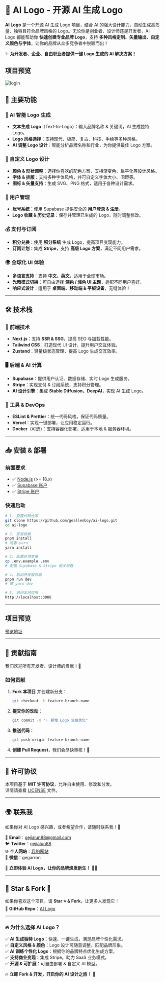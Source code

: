 # 🎨 AI Logo - 开源 AI 生成 Logo

**AI Logo** 是一个开源 AI 生成 Logo 项目，结合 AI 的强大设计能力，自动生成高质量、独特且符合品牌风格的 Logo。无论你是创业者、设计师还是开发者，AI Logo 都能帮助你 **快速创建专业品牌 Logo**，支持 **多种风格定制、矢量输出、自定义颜色与字体**，让你的品牌从众多竞争者中脱颖而出！

✨ **为开发者、企业、自由职业者提供一键 Logo 生成的 AI 解决方案！**

## 项目预览

![login](./public/person/ai-logo.gif)

## 🚀 主要功能

### 🎨 **AI 智能 Logo 生成**

- **文本生成 Logo**（Text-to-Logo）：输入品牌名称 & 关键词，AI 生成独特 Logo。
- **Logo 风格选择**：支持现代、极简、复古、科技、手绘等多种风格。
- **AI 调整 Logo 设计**：智能分析品牌名称和行业，为你提供最佳 Logo 方案。

### 🔧 **自定义 Logo 设计**

- **颜色 & 形状调整**：选择你喜欢的配色方案，支持渐变色、扁平化等设计风格。
- **字体 & 排版**：支持多种字体风格，并可自定义字体大小、间距等。
- **图标 & 矢量支持**：生成 SVG、PNG 格式，适用于各种设计需求。

### 👤 **用户管理**

- **账号系统**：使用 Supabase 提供安全的 **用户登录 & 注册**。
- **Logo 收藏 & 历史记录**：保存并管理已生成的 Logo，随时调整修改。

### 💰 **支付与订阅**

- **积分兑换**：使用 **积分系统** 生成 Logo，提高项目变现能力。
- **订阅计划**：集成 **Stripe**，支持 **高级 Logo 方案**，满足不同用户需求。

### 🌍 **全球化 UI 体验**

- **多语言支持**：支持 **中文、英文**，适用于全球市场。
- **光暗模式切换**：可自由选择 **深色 / 浅色 UI 主题**，适配不同用户喜好。
- **响应式设计**：适用于 **桌面端、移动端 & 平板设备**，无缝体验！

---

## 🛠️ 技术栈

### 🚀 **前端技术**

- **Next.js**：支持 **SSR & SSG**，提高 SEO 与加载性能。
- **Tailwind CSS**：打造现代 UI 设计，提升用户交互体验。
- **Zustand**：轻量级状态管理，提高 Logo 生成交互效率。

### 🖥️ **后端 & AI 计算**

- **Supabase**：提供用户认证、数据存储、实时 Logo 生成服务。
- **Stripe**：实现支付 & 订阅系统，支持积分管理。
- **AI 设计引擎**：集成 **Stable Diffusion、DeepAI**，实现 AI 生成 Logo。

### 🔧 **工具 & DevOps**

- **ESLint & Prettier**：统一代码风格，保证代码质量。
- **Vercel**：实现一键部署，让应用稳定运行。
- **Docker**（可选）：支持容器化部署，适用于本地 & 服务器环境。

---

## 📥 安装 & 部署

### **前置要求**

- ✅ [Node.js](https://nodejs.org/) (>= 18.x)
- ✅ [Supabase 账户](https://supabase.com/)
- ✅ [Stripe 账户](https://stripe.com/)

### **快速启动**

```bash
# 1. 克隆代码仓库
git clone https://github.com/geallenboy/ai-logo.git
cd ai-logo

# 2. 安装依赖
pnpm install
# 或者 yarn
yarn install

# 3. 配置环境变量
cp .env.example .env
# 配置 Supabase & Stripe 相关参数

# 4. 启动开发服务器
pnpm run dev
# 或 yarn dev

# 5. 访问本地应用
http://localhost:3000
```

---

## 项目预览

[预览地址](https://ailogo.coolify.ailinksall.com/)

---

## 🤝 贡献指南

我们欢迎所有开发者、设计师的贡献！🚀

### **如何贡献**

1. **Fork 本项目** 并创建新分支：
   ```bash
   git checkout -b feature-branch-name
   ```
2. **提交你的改动**：
   ```bash
   git commit -m "✨ 新增 Logo 生成优化"
   ```
3. **推送代码**：
   ```bash
   git push origin feature-branch-name
   ```
4. **创建 Pull Request**，我们会尽快审核！🎉

---

## 📄 许可协议

本项目基于 **MIT 许可协议**，允许自由使用、修改和分发。  
详情请查看 [LICENSE](LICENSE) 文件。

---

## 🌍 联系我

如果你对 AI Logo 感兴趣，或者希望合作，请随时联系我！💬

📧 **Email**：[gejialun88@gmail.com](mailto:gejialun88@gmail.com)  
🐦 **Twitter**：[gejialun88](https://x.com/gejialun88)  
🌐 **个人网站**：[我的网站](https://gegarron.com)  
💬 **微信**：gegarron

🚀 **立即体验 AI Logo，让你的品牌焕发新生！** 🎨✨

---

## 🌟 Star & Fork 🌟

如果你喜欢这个项目，请 **Star ⭐ & Fork**，让更多人发现它！  
🔗 **GitHub Repo**：[AI Logo](https://github.com/geallenboy/ai-logo)

---

### **🔥 为什么选择 AI Logo？**

✅ **AI 生成独特 Logo**：快速、一键生成，满足品牌个性化需求。  
✅ **自定义风格 & 颜色**：Logo 设计可随意调整，匹配品牌形象。  
✅ **AI 训练个性化 Logo**：根据你的品牌特点优化生成方案。  
✅ **支持商业变现**：集成 Stripe，助力 SaaS 业务模式。  
✅ **开源 & 可扩展**：可自由部署 & 自定义 AI 模型。

🔥 **立即 Fork & 开发，开启你的 AI 设计之旅！** 🚀
